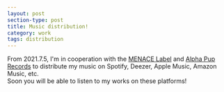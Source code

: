 ```yaml
---
layout: post
section-type: post
title: Music distribution!
category: work
tags: distribution
---
```


From 2021.7.5, I'm in cooperation with the [MENACE Label](https://soundcloud.com/menaceparis) and [Alpha Pup Records](https://alphapup.bandcamp.com/) to distribute my music on Spotify, Deezer, Apple Music, Amazon Music, etc.  
Soon you will be able to listen to my works on these platforms!  

